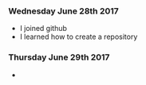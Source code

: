 ### Wednesday June 28th 2017

- I joined github
- I learned how to create a repository

### Thursday June 29th 2017

- 